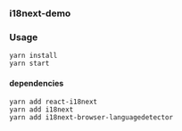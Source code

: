 ### i18next-demo

### Usage
```
yarn install
yarn start
```


#### dependencies
```
yarn add react-i18next
yarn add i18next
yarn add i18next-browser-languagedetector
```